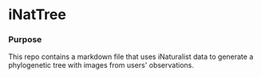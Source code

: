 # iNatTree

### Purpose ###
This repo contains a markdown file that uses iNaturalist data to generate a phylogenetic tree with images from users' observations.  
